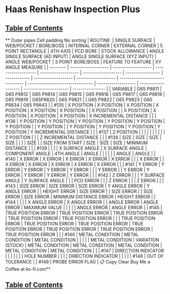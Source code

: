# Haas Renishaw Inspection Plus

## [Table of Contents](https://github.com/ZapCon1/KnowledgeBase.git)

** Outer pipes  Cell padding 
No sorting
| ROUTINE: | SINGLE SURFACE      | WEB/POCKET          | BORE/BOSS           | INTERNAL CORNER     | EXTERNAL CORNER     | 5 POINT RECTANGLE | 4TH AXIS     | PCD BORE            | STOCK ALLOWANCE     | ANGLE SINGLE SURFACE (AD INPUT) | ANGLE SINGLE SURFACE (XYZ INPUT) | ANGLE WEB/POCKET    | 3 POINT BORE/BOSS   | FEATURE TO FEATURE     | XY ANGLE MEASURE |
| -------- | ------------------- | ------------------- | ------------------- | ------------------- | ------------------- | ----------------- | ------------ | ------------------- | ------------------- | ------------------------------- | -------------------------------- | ------------------- | ------------------- | ---------------------- | ---------------- |
| VARIABLE | G65 P9811           | G65 P9812           | G65 P9814           | G65 P9815           | G65 P9816           | G65 P9817         | G65 P9818    | G65 P9819           | G65P9820            | G65 P9821                       |                                  | G65 P9822           | G65 P9823           | G65 P9834              | G65 P9843        |
| #135     | X POSITION          | X POSITION          | X POSITION          | X POSITION          | X POSITION          | X POSITION        |              | X POSITION          |                     | X POSITION                      | X POSITION                       | X POSITION          | X POSITION          | X INCREMENTAL DISTANCE |                  |
| #136     | Y POSITION          | Y POSITION          | Y POSITION          | Y POSITION          | Y POSITION          | Y POSITION        |              | Y POSITION          |                     | Y POSITION                      | Y POSITION                       | Y POSITION          | Y POSITION          | Y INCREMENTAL DISTANCE |                  |
| #137     | Z POSITION          |                     |                     |                     |                     |                   |              |                     |                     |                                 | Z POSITION                       |                     |                     | Z INCREMENTAL DISTANCE |                  |
| #138     | SIZE                | SIZE                | SIZE                | SIZE                |                     |                   |              | SIZE                |                     | SIZE FROM START                 | SIZE                             | SIZE                | SIZE                | MINIMUM DISTANCE       |                  |
| #139     |                     |                     |                     | X SURFACE ANGLE     | X SURFACE ANGLE     | COMPONENT ANGLE   | 4TH ANGLE    | ANGLE               |                     |                                 |                                  |                     |                     | ANGLE                  | ANGLE            |
| #140     | X ERROR             | X ERROR             | X ERROR             | X ERROR             | X ERROR             |                   |              | X ERROR             |                     | X ERROR                         | X ERROR                          | X ERROR             | X ERROR             | X ERROR                |                  |
| #141     | Y ERROR             | Y ERROR             | Y ERROR             | Y ERROR             | Y ERROR             |                   |              | Y ERROR             |                     | Y ERROR                         | Y ERROR                          | Y ERROR             | Y ERROR             | Y ERROR                |                  |
| #142     | Z ERROR             |                     |                     | Y SURFACE ANGLE     | Y SURFACE ANGLE     |                   |              | PCD ERROR           |                     |                                 | Z ERROR                          |                     |                     | Z ERROR                |                  |
| #143     | SIZE ERROR          | SIZE ERROR          | SIZE ERROR          | Y ANGLE ERROR       | Y ANGLE ERROR       |                   | HEIGHT ERROR | SIZE ERROR          |                     | SIZE ERROR                      |                                  | SIZE ERROR          | SIZE ERROR          | MINIMUM DISTANCE ERROR | HEIGHT ERROR     |
| #144     |                     |                     |                     | X ANGLE ERROR       | X ANGLE ERROR       |                   | ANGLE ERROR  | ANGLE ERROR         | MAXIMUM VALUE       |                                 |                                  |                     |                     | ANGLE ERROR            | ANGLE ERROR      |
| #145     | TRUE POSITION ERROR | TRUE POSITION ERROR | TRUE POSITION ERROR | TRUE POSITION ERROR | TRUE POSITION ERROR |                   |              | TRUE POSITION ERROR | TRUE POSITION ERROR | TRUE POSITION ERROR             | TRUE POSITION ERROR              | TRUE POSITION ERROR | TRUE POSITION ERROR | TRUE POSITION ERROR    |                  |
| #146     | METAL CONDITION     | METAL CONDITION     | METAL CONDITION     |                     |                     |                   |              | METAL CONDITION     | VARIATION (STOCK)   | METAL CONDITION                 | METAL CONDITION                  | METAL CONDITION     | METAL CONDITION     | METAL CONDITION        |                  |
| #147     | DIRECTION INDICATOR |                     |                     |                     |                     |                   |              | HOLE NUMBER         |                     |                                 |                                  | DIRECTION INDICATOR |                     |                        |                  |
| #148     | OUT OF TOLERANCE    |
| #149     | PROBE ERROR FLAG    |
📋 Copy
Clear
Buy Me a Coffee at ko-fi.com**


## [Table of Contents](https://github.com/ZapCon1/KnowledgeBase.git)

